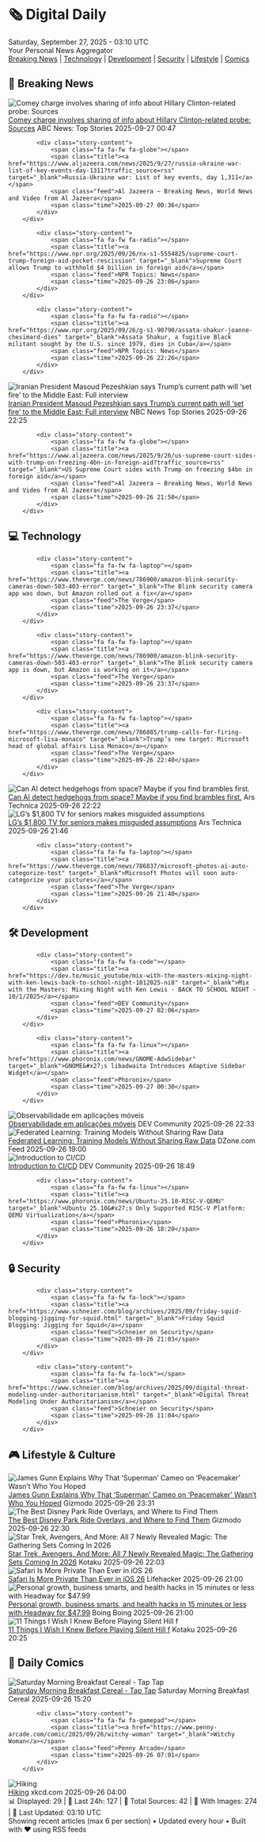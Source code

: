 <!-- Processing 54 RSS feeds at 2025-09-27 03:09:48 UTC -->
<!-- Processing: Penny Arcade -->
<!-- Processing: Poorly Drawn Lines -->
<!-- Processing: Garfield -->
<!-- Processing: Cyanide & Happiness -->
<!-- Processing: Questionable Content -->
<!-- Processing: Girl Genius -->
<!-- Processing: Dinosaur Comics -->
<!-- Processing: CNN Top Stories -->
<!-- Processing: BBC World News -->
<!-- Processing: BBC Breaking News -->
<!-- Processing: NPR News -->
<!-- Processing: Reuters World News -->
<!-- Processing: Associated Press Breaking -->
<!-- Processing: ABC News Breaking -->
<!-- Processing: NBC News Breaking -->
<!-- Processing: TechCrunch -->
<!-- Processing: The Verge -->
<!-- Processing: O'Reilly Radar -->
<!-- Processing: WIRED -->
<!-- Processing: Hacker News -->
<!-- Processing: OMG! Ubuntu -->
<!-- Processing: DistroWatch -->
<!-- Processing: Linux.com -->
<!-- Processing: Ubuntu Blog -->
<!-- Error processing https://ubuntu.com/blog/feed: The read operation timed out -->
<!-- Processing: DZone -->
<!-- Processing: The Pragmatic Engineer -->
<!-- Processing: Lifehacker -->
<!-- Processing: Gizmodo -->
<!-- Processing: Kotaku -->
<!-- Processing: Krebs on Security -->
<!-- Processing: Schneier on Security -->
<!-- Generated 1 new posts out of 31 feeds processed -->
<div class="newspaper-header">
    <h1 class="newspaper-title">🗞️ Digital Daily</h1>
    <div class="newspaper-date">Saturday, September 27, 2025 - 03:10 UTC</div>
    <div class="newspaper-subtitle">Your Personal News Aggregator</div>
</div>

<div class="newspaper-nav">
    <a href="#breaking">Breaking News</a> |
    <a href="#tech">Technology</a> |
    <a href="#dev">Development</a> |
    <a href="#security">Security</a> |
    <a href="#lifestyle">Lifestyle</a> |
    <a href="#webcomics">Comics</a>
</div>

<div class="news-section breaking-news" id="breaking">
<h2 class="section-header">🚨 Breaking News</h2>
<div class="stories-container">
<div class="story">
            <img src="https://s.abcnews.com/images/Politics/comey-5-gty-er-250924_1758745535144_hpMain_4x3t_384.jpg" alt="Comey charge involves sharing of info about Hillary Clinton-related probe: Sources" class="story-image" loading="lazy" onerror="this.style.display='none'">
            <div class="story-content">
                <span class="fa fa-fw fa-tv"></span>
                <span class="title"><a href="https://abcnews.go.com/US/comey-charge-involves-role-sharing-info-hillary-clinton/story?id=125977399" target="_blank">Comey charge involves sharing of info about Hillary Clinton-related probe: Sources</a></span>
                <span class="feed">ABC News: Top Stories</span>
                <span class="time">2025-09-27 00:47</span>
            </div>
        </div>
<div class="story">
            
            <div class="story-content">
                <span class="fa fa-fw fa-globe"></span>
                <span class="title"><a href="https://www.aljazeera.com/news/2025/9/27/russia-ukraine-war-list-of-key-events-day-1311?traffic_source=rss" target="_blank">Russia-Ukraine war: List of key events, day 1,311</a></span>
                <span class="feed">Al Jazeera – Breaking News, World News and Video from Al Jazeera</span>
                <span class="time">2025-09-27 00:36</span>
            </div>
        </div>
<div class="story">
            
            <div class="story-content">
                <span class="fa fa-fw fa-radio"></span>
                <span class="title"><a href="https://www.npr.org/2025/09/26/nx-s1-5554825/supreme-court-trump-foreign-aid-pocket-rescission" target="_blank">Supreme Court allows Trump to withhold $4 billion in foreign aid</a></span>
                <span class="feed">NPR Topics: News</span>
                <span class="time">2025-09-26 23:06</span>
            </div>
        </div>
<div class="story">
            
            <div class="story-content">
                <span class="fa fa-fw fa-radio"></span>
                <span class="title"><a href="https://www.npr.org/2025/09/26/g-s1-90790/assata-shakur-joanne-chesimard-dies" target="_blank">Assata Shakur, a fugitive Black militant sought by the U.S. since 1979, dies in Cuba</a></span>
                <span class="feed">NPR Topics: News</span>
                <span class="time">2025-09-26 22:26</span>
            </div>
        </div>
<div class="story">
            <img src="https://media-cldnry.s-nbcnews.com/image/upload/t_fit_1500w/mpx/2704722219/2025_09/f_full_lamas_iran_intv_250926.00_16_49_05.Still002-81hpt4.jpg" alt="Iranian President Masoud Pezeshkian says Trump’s current path will ‘set fire’ to the Middle East: Full interview" class="story-image" loading="lazy" onerror="this.style.display='none'">
            <div class="story-content">
                <span class="fa fa-fw fa-broadcast-tower"></span>
                <span class="title"><a href="https://www.nbcnews.com/video/iranian-president-masoud-pezeshkian-says-trump-s-current-path-will-set-fire-to-the-middle-east-full-interview-248460869842" target="_blank">Iranian President Masoud Pezeshkian says Trump’s current path will ‘set fire’ to the Middle East: Full interview</a></span>
                <span class="feed">NBC News Top Stories</span>
                <span class="time">2025-09-26 22:25</span>
            </div>
        </div>
<div class="story">
            
            <div class="story-content">
                <span class="fa fa-fw fa-globe"></span>
                <span class="title"><a href="https://www.aljazeera.com/news/2025/9/26/us-supreme-court-sides-with-trump-on-freezing-4bn-in-foreign-aid?traffic_source=rss" target="_blank">US Supreme Court sides with Trump on freezing $4bn in foreign aid</a></span>
                <span class="feed">Al Jazeera – Breaking News, World News and Video from Al Jazeera</span>
                <span class="time">2025-09-26 21:50</span>
            </div>
        </div>
</div>
</div>
<div class="news-section tech-news" id="tech">
<h2 class="section-header">💻 Technology</h2>
<div class="stories-container">
<div class="story">
            
            <div class="story-content">
                <span class="fa fa-fw fa-laptop"></span>
                <span class="title"><a href="https://www.theverge.com/news/786900/amazon-blink-security-cameras-down-503-403-error" target="_blank">The Blink security camera app was down, but Amazon rolled out a fix</a></span>
                <span class="feed">The Verge</span>
                <span class="time">2025-09-26 23:37</span>
            </div>
        </div>
<div class="story">
            
            <div class="story-content">
                <span class="fa fa-fw fa-laptop"></span>
                <span class="title"><a href="https://www.theverge.com/news/786900/amazon-blink-security-cameras-down-503-403-error" target="_blank">The Blink security camera app is down, but Amazon is working on it</a></span>
                <span class="feed">The Verge</span>
                <span class="time">2025-09-26 23:37</span>
            </div>
        </div>
<div class="story">
            
            <div class="story-content">
                <span class="fa fa-fw fa-laptop"></span>
                <span class="title"><a href="https://www.theverge.com/news/786885/trump-calls-for-firing-microsoft-lisa-monaco" target="_blank">Trump’s new target: Microsoft head of global affairs Lisa Monaco</a></span>
                <span class="feed">The Verge</span>
                <span class="time">2025-09-26 22:40</span>
            </div>
        </div>
<div class="story">
            <img src="https://cdn.arstechnica.net/wp-content/uploads/2025/09/uk_hedgehog_1-500x500-1758922155.jpg" alt="Can AI detect hedgehogs from space? Maybe if you find brambles first." class="story-image" loading="lazy" onerror="this.style.display='none'">
            <div class="story-content">
                <span class="fa fa-fw fa-cog"></span>
                <span class="title"><a href="https://arstechnica.com/ai/2025/09/can-ai-detect-hedgehogs-from-space-maybe-if-you-find-brambles-first/" target="_blank">Can AI detect hedgehogs from space? Maybe if you find brambles first.</a></span>
                <span class="feed">Ars Technica</span>
                <span class="time">2025-09-26 22:22</span>
            </div>
        </div>
<div class="story">
            <img src="https://cdn.arstechnica.net/wp-content/uploads/2025/09/2509-lg-easytv-1-500x500-1758917141.jpg" alt="LG’s $1,800 TV for seniors makes misguided assumptions" class="story-image" loading="lazy" onerror="this.style.display='none'">
            <div class="story-content">
                <span class="fa fa-fw fa-cog"></span>
                <span class="title"><a href="https://arstechnica.com/gadgets/2025/09/lgs-1800-tv-for-seniors-comes-with-an-upcharge-and-ai-button/" target="_blank">LG’s $1,800 TV for seniors makes misguided assumptions</a></span>
                <span class="feed">Ars Technica</span>
                <span class="time">2025-09-26 21:46</span>
            </div>
        </div>
<div class="story">
            
            <div class="story-content">
                <span class="fa fa-fw fa-laptop"></span>
                <span class="title"><a href="https://www.theverge.com/news/786837/microsoft-photos-ai-auto-categorize-test" target="_blank">Microsoft Photos will soon auto-categorize your pictures</a></span>
                <span class="feed">The Verge</span>
                <span class="time">2025-09-26 21:40</span>
            </div>
        </div>
</div>
</div>
<div class="news-section dev-news" id="dev">
<h2 class="section-header">🛠️ Development</h2>
<div class="stories-container">
<div class="story">
            
            <div class="story-content">
                <span class="fa fa-fw fa-code"></span>
                <span class="title"><a href="https://dev.to/music_youtube/mix-with-the-masters-mixing-night-with-ken-lewis-back-to-school-night-1012025-ni8" target="_blank">Mix with the Masters: Mixing Night with Ken Lewis - BACK TO SCHOOL NIGHT - 10/1/2025</a></span>
                <span class="feed">DEV Community</span>
                <span class="time">2025-09-27 02:06</span>
            </div>
        </div>
<div class="story">
            
            <div class="story-content">
                <span class="fa fa-fw fa-linux"></span>
                <span class="title"><a href="https://www.phoronix.com/news/GNOME-AdwSidebar" target="_blank">GNOME&#x27;s libadwaita Introduces Adaptive Sidebar Widget</a></span>
                <span class="feed">Phoronix</span>
                <span class="time">2025-09-27 00:30</span>
            </div>
        </div>
<div class="story">
            <img src="https://media2.dev.to/dynamic/image/width=800%2Cheight=%2Cfit=scale-down%2Cgravity=auto%2Cformat=auto/https%3A%2F%2Fdev-to-uploads.s3.amazonaws.com%2Fuploads%2Farticles%2Fugi4drjyevhfwwggyxiq.png" alt="Observabilidade em aplicações móveis" class="story-image" loading="lazy" onerror="this.style.display='none'">
            <div class="story-content">
                <span class="fa fa-fw fa-code"></span>
                <span class="title"><a href="https://dev.to/wps13/observabilidade-em-aplicacoes-moveis-2bfi" target="_blank">Observabilidade em aplicações móveis</a></span>
                <span class="feed">DEV Community</span>
                <span class="time">2025-09-26 22:33</span>
            </div>
        </div>
<div class="story">
            <img src="https://dz2cdn1.dzone.com/thumbnail?fid=18662922&w=600" alt="Federated Learning: Training Models Without Sharing Raw Data" class="story-image" loading="lazy" onerror="this.style.display='none'">
            <div class="story-content">
                <span class="fa fa-fw fa-newspaper"></span>
                <span class="title"><a href="https://dzone.com/articles/federated-learning-training-models-without-sharing" target="_blank">Federated Learning: Training Models Without Sharing Raw Data</a></span>
                <span class="feed">DZone.com Feed</span>
                <span class="time">2025-09-26 19:00</span>
            </div>
        </div>
<div class="story">
            <img src="https://media2.dev.to/dynamic/image/width=800%2Cheight=%2Cfit=scale-down%2Cgravity=auto%2Cformat=auto/https%3A%2F%2Fdev-to-uploads.s3.amazonaws.com%2Fuploads%2Farticles%2F2zgmnbtmvl2ylww7691i.png" alt="Introduction to CI/CD" class="story-image" loading="lazy" onerror="this.style.display='none'">
            <div class="story-content">
                <span class="fa fa-fw fa-code"></span>
                <span class="title"><a href="https://dev.to/locnguyenpv/introduction-to-cicd-2nfg" target="_blank">Introduction to CI/CD</a></span>
                <span class="feed">DEV Community</span>
                <span class="time">2025-09-26 18:49</span>
            </div>
        </div>
<div class="story">
            
            <div class="story-content">
                <span class="fa fa-fw fa-linux"></span>
                <span class="title"><a href="https://www.phoronix.com/news/Ubuntu-25.10-RISC-V-QEMU" target="_blank">Ubuntu 25.10&#x27;s Only Supported RISC-V Platform: QEMU Virtualization</a></span>
                <span class="feed">Phoronix</span>
                <span class="time">2025-09-26 18:20</span>
            </div>
        </div>
</div>
</div>
<div class="news-section security-news" id="security">
<h2 class="section-header">🔒 Security</h2>
<div class="stories-container">
<div class="story">
            
            <div class="story-content">
                <span class="fa fa-fw fa-lock"></span>
                <span class="title"><a href="https://www.schneier.com/blog/archives/2025/09/friday-squid-blogging-jigging-for-squid.html" target="_blank">Friday Squid Blogging: Jigging for Squid</a></span>
                <span class="feed">Schneier on Security</span>
                <span class="time">2025-09-26 21:03</span>
            </div>
        </div>
<div class="story">
            
            <div class="story-content">
                <span class="fa fa-fw fa-lock"></span>
                <span class="title"><a href="https://www.schneier.com/blog/archives/2025/09/digital-threat-modeling-under-authoritarianism.html" target="_blank">Digital Threat Modeling Under Authoritarianism</a></span>
                <span class="feed">Schneier on Security</span>
                <span class="time">2025-09-26 11:04</span>
            </div>
        </div>
</div>
</div>
<div class="news-section lifestyle-news" id="lifestyle">
<h2 class="section-header">🎮 Lifestyle & Culture</h2>
<div class="stories-container">
<div class="story">
            <img src="https://gizmodo.com/app/uploads/2025/09/superman-lex-luthor-dc-studios-1280x853.jpg" alt="James Gunn Explains Why That ‘Superman’ Cameo on ‘Peacemaker’ Wasn’t Who You Hoped" class="story-image" loading="lazy" onerror="this.style.display='none'">
            <div class="story-content">
                <span class="fa fa-fw fa-computer"></span>
                <span class="title"><a href="https://gizmodo.com/james-gunn-explains-why-that-superman-cameo-on-peacemaker-wasnt-who-you-hoped-2000664567" target="_blank">James Gunn Explains Why That ‘Superman’ Cameo on ‘Peacemaker’ Wasn’t Who You Hoped</a></span>
                <span class="feed">Gizmodo</span>
                <span class="time">2025-09-26 23:31</span>
            </div>
        </div>
<div class="story">
            <img src="https://gizmodo.com/app/uploads/2025/09/Tron-Lightcycle-Run-ARES-2-io9-Gizmodo-1280x853.jpg" alt="The Best Disney Park Ride Overlays, and Where to Find Them" class="story-image" loading="lazy" onerror="this.style.display='none'">
            <div class="story-content">
                <span class="fa fa-fw fa-computer"></span>
                <span class="title"><a href="https://gizmodo.com/best-disney-park-overlays-hyperspace-mountain-haunted-mansion-holiday-2000663980" target="_blank">The Best Disney Park Ride Overlays, and Where to Find Them</a></span>
                <span class="feed">Gizmodo</span>
                <span class="time">2025-09-26 22:30</span>
            </div>
        </div>
<div class="story">
            <img src="https://kotaku.com/app/uploads/2025/09/kirkmtg.jpg" alt="Star Trek, Avengers, And More: All 7 Newly Revealed Magic: The Gathering Sets Coming In 2026" class="story-image" loading="lazy" onerror="this.style.display='none'">
            <div class="story-content">
                <span class="fa fa-fw fa-gamepad"></span>
                <span class="title"><a href="https://kotaku.com/magic-gathering-mtg-star-trek-marvel-avengers-2026-sets-2000629313" target="_blank">Star Trek, Avengers, And More: All 7 Newly Revealed Magic: The Gathering Sets Coming In 2026</a></span>
                <span class="feed">Kotaku</span>
                <span class="time">2025-09-26 22:03</span>
            </div>
        </div>
<div class="story">
            <img src="https://lifehacker.com/imagery/articles/01K63MN4S69SSPV6ZSWYZQ9MGJ/hero-image.jpg" alt="Safari Is More Private Than Ever in iOS 26" class="story-image" loading="lazy" onerror="this.style.display='none'">
            <div class="story-content">
                <span class="fa fa-fw fa-life-ring"></span>
                <span class="title"><a href="https://lifehacker.com/tech/safari-privacy-updates-ios-26?utm_medium=RSS" target="_blank">Safari Is More Private Than Ever in iOS 26</a></span>
                <span class="feed">Lifehacker</span>
                <span class="time">2025-09-26 21:00</span>
            </div>
        </div>
<div class="story">
            <img src="https://i0.wp.com/boingboing.net/wp-content/uploads/2025/09/Curiosity-Stream-Standard-Plan-1.png?fit=2250%2C1500&amp;quality=55&amp;ssl=1" alt="Personal growth, business smarts, and health hacks in 15 minutes or less with Headway for $47.99" class="story-image" loading="lazy" onerror="this.style.display='none'">
            <div class="story-content">
                <span class="fa fa-fw fa-arrow-right"></span>
                <span class="title"><a href="https://boingboing.net/2025/09/26/personal-growth-business-smarts-and-health-hacks-in-15-minutes-or-less-with-headway-for-47-99.html" target="_blank">Personal growth, business smarts, and health hacks in 15 minutes or less with Headway for $47.99</a></span>
                <span class="feed">Boing Boing</span>
                <span class="time">2025-09-26 21:00</span>
            </div>
        </div>
<div class="story">
            <img src="https://kotaku.com/app/uploads/2025/09/mainoption3.jpg" alt="11 Things I Wish I Knew Before Playing Silent Hill f" class="story-image" loading="lazy" onerror="this.style.display='none'">
            <div class="story-content">
                <span class="fa fa-fw fa-gamepad"></span>
                <span class="title"><a href="https://kotaku.com/silent-hill-f-combat-omamori-sanity-stamina-2000629306" target="_blank">11 Things I Wish I Knew Before Playing Silent Hill f</a></span>
                <span class="feed">Kotaku</span>
                <span class="time">2025-09-26 20:25</span>
            </div>
        </div>
</div>
</div>
<div class="news-section webcomics-section" id="webcomics">
<h2 class="section-header">🎨 Daily Comics</h2>
<div class="stories-container">
<div class="story">
            <img src="https://www.smbc-comics.com/comics/1758680234-20250926.png" alt="Saturday Morning Breakfast Cereal - Tap Tap" class="story-image" loading="lazy" onerror="this.style.display='none'">
            <div class="story-content">
                <span class="fa fa-fw fa-smile"></span>
                <span class="title"><a href="https://www.smbc-comics.com/comic/tap-tap" target="_blank">Saturday Morning Breakfast Cereal - Tap Tap</a></span>
                <span class="feed">Saturday Morning Breakfast Cereal</span>
                <span class="time">2025-09-26 15:20</span>
            </div>
        </div>
<div class="story">
            
            <div class="story-content">
                <span class="fa fa-fw fa-gamepad"></span>
                <span class="title"><a href="https://www.penny-arcade.com/comic/2025/09/26/witchy-woman" target="_blank">Witchy Woman</a></span>
                <span class="feed">Penny Arcade</span>
                <span class="time">2025-09-26 07:01</span>
            </div>
        </div>
<div class="story">
            <img src="https://imgs.xkcd.com/comics/hiking.png" alt="Hiking" class="story-image" loading="lazy" onerror="this.style.display='none'">
            <div class="story-content">
                <span class="fa fa-fw fa-laugh"></span>
                <span class="title"><a href="https://xkcd.com/3147/" target="_blank">Hiking</a></span>
                <span class="feed">xkcd.com</span>
                <span class="time">2025-09-26 04:00</span>
            </div>
        </div>
</div>
</div>

<div class="newspaper-footer">
    <div class="stats">
        📊 Displayed: 29 | 📅 Last 24h: 127 | 📡 Total Sources: 42 | 📸 With Images: 274 |
        🔄 Last Updated: 03:10 UTC
    </div>
    <div class="footer-note">
        Showing recent articles (max 6 per section) • Updated every hour • Built with ❤️ using RSS feeds
    </div>
</div>
